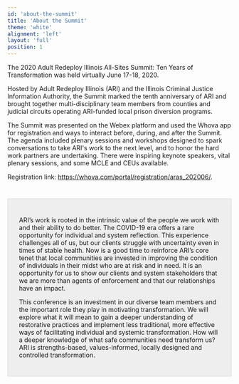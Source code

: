 ```yaml
---
id: 'about-the-summit'
title: 'About the Summit'
theme: 'white'
alignment: 'left'
layout: 'full'
position: 1
---
```


The 2020 Adult Redeploy Illinois All-Sites Summit: Ten Years of Transformation was held virtually June 17-18, 2020.

Hosted by Adult Redeploy Illinois (ARI) and the Illinois Criminal Justice Information Authority, the Summit marked the tenth anniversary of ARI and brought together multi-disciplinary team members from counties and judicial circuits operating ARI-funded local prison diversion programs.

The Summit was presented on the Webex platform and used the Whova app for registration and ways to interact before, during, and after the Summit. The agenda included plenary sessions and workshops designed to spark conversations to take ARI's work to the next level, and to honor the hard work partners are undertaking. There were inspiring keynote speakers, vital plenary sessions, and some MCLE and CEUs available.

Registration link: https://whova.com/portal/registration/aras_202006/.

<div style="background: #eee; padding: 25px; margin-top: 40px; border: 1px solid #ddd;">

ARI’s work is rooted in the intrinsic value of the people we work with and their ability to do better. The COVID-19 era offers a rare opportunity for individual and system reflection. This experience challenges all of us, but our clients struggle with uncertainty even in times of stable health. Now is a good time to reinforce ARI’s core tenet that local communities are invested in improving the condition of individuals in their midst who are at risk and in need. It is an opportunity for us to show our clients and system stakeholders that we are more than agents of enforcement and that our relationships have an impact.

This conference is an investment in our diverse team members and the important role they play in motivating transformation. We will explore what it will mean to gain a deeper understanding of restorative practices and implement less traditional, more effective ways of facilitating individual and systemic transformation. How will a deeper knowledge of what safe communities need transform us? ARI is strengths-based, values-informed, locally designed and controlled transformation.

</div>
